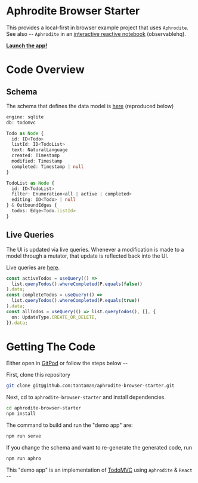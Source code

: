 # Aphrodite Browser Starter

This provides a local-first in browser example project that uses `Aphrodite`.<br/>
See also -- `Aphrodite` in an [interactive reactive notebook](https://observablehq.com/@tantaman/aphrodite-chinook) (observablehq).

**[Launch the app!](https://aphrodite-examples.pages.dev/todo-mvc/)**

# Code Overview

## Schema

The schema that defines the data model is [here](https://github.com/tantaman/aphrodite-browser-starter/blob/main/src/domain.aphro) (reproduced below)

```typescript
engine: sqlite
db: todomvc

Todo as Node {
  id: ID<Todo>
  listId: ID<TodoList>
  text: NaturalLanguage
  created: Timestamp
  modified: Timestamp
  completed: Timestamp | null
} 

TodoList as Node {
  id: ID<TodoList>
  filter: Enumeration<all | active | completed>
  editing: ID<Todo> | null
} & OutboundEdges {
  todos: Edge<Todo.listId>
}
```

## Live Queries

The UI is updated via live queries. Whenever a modification is made to a model through a mutator, that update is reflected back into the UI.

Live queries are [here](https://github.com/aphrodite-sh/aphrodite-browser-starter/blob/df948e7ed0252cb42b663d6a57084363f53843b5/src/App.tsx#L195-L203).

```typescript
const activeTodos = useQuery(() =>
  list.queryTodos().whereCompleted(P.equals(false))
).data;
const completeTodos = useQuery(() =>
  list.queryTodos().whereCompleted(P.equals(true))
).data;
const allTodos = useQuery(() => list.queryTodos(), [], {
  on: UpdateType.CREATE_OR_DELETE,
}).data;
```


# Getting The Code

Either open in [GitPod](https://gitpod.io/#git@github.com:tantaman/aphrodite-browser-starter.git) or follow the steps below --

First, clone this repository

```bash
git clone git@github.com:tantaman/aphrodite-browser-starter.git
```

Next, cd to `aphrodite-browser-starter` and install dependencies.

```bash
cd aphrodite-browser-starter
npm install
```

The command to build and run the "demo app" are:

```bash
npm run serve
```

If you change the schema and want to re-generate the generated code, run

```bash
npm run aphro
```

This "demo app" is an implementation of [TodoMVC](https://todomvc.com/) using `Aphrodite` & `React` --

